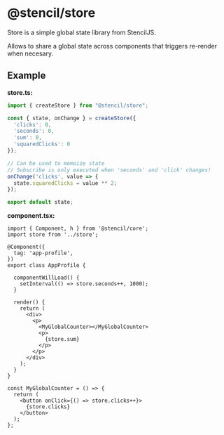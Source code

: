 # @stencil/store

Store is a simple global state library from StencilJS.

Allows to share a global state across components that triggers re-render when necesary.


## Example

**store.ts:**
```ts
import { createStore } from "@stencil/store";

const { state, onChange } = createStore({
  'clicks': 0,
  'seconds': 0,
  'sum': 0,
  'squaredClicks': 0
});

// Can be used to memoize state
// Subscribe is only executed when 'seconds' and 'click' changes!
onChange('clicks', value => {
  state.squaredClicks = value ** 2;
});

export default state;
```

**component.tsx:**
```tsx
import { Component, h } from '@stencil/core';
import store from '../store';

@Component({
  tag: 'app-profile',
})
export class AppProfile {

  componentWillLoad() {
    setInterval(() => store.seconds++, 1000);
  }

  render() {
    return (
      <div>
        <p>
          <MyGlobalCounter></MyGlobalCounter>
          <p>
            {store.sum}
          </p>
        </p>
      </div>
    );
  }
}

const MyGlobalCounter = () => {
  return (
    <button onClick={() => store.clicks++}>
      {store.clicks}
    </button>
  );
};
